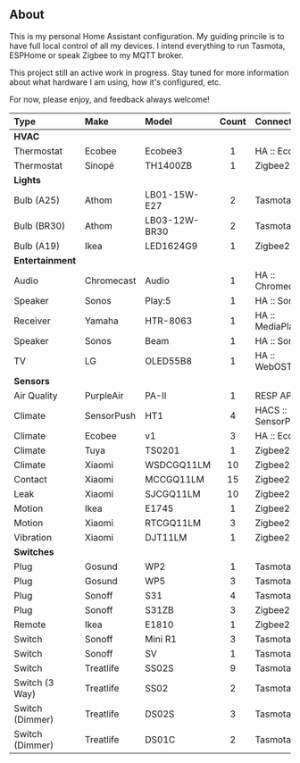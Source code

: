 ## About

This is my personal Home Assistant configuration. My guiding princile is to have
full local control of all my devices. I intend everything to run Tasmota, 
ESPHome or speak Zigbee to my MQTT broker.

This project still an active work in progress. Stay tuned for more information about
what hardware I am using, how it's configured, etc.

For now, please enjoy, and feedback always welcome!

| Type              | Make       | Model         | Count | Connectivity       |
| :---              | :---       | :---          | :--:  | :--                |
| **HVAC**          |
| Thermostat        | Ecobee     | Ecobee3       | 1     | HA :: Ecobee       |
| Thermostat        | Sinopé     | TH1400ZB      | 1     | Zigbee2MQTT        |
| **Lights**        |
| Bulb (A25)        | Athom      | LB01-15W-E27  | 2     | Tasmota            |
| Bulb (BR30)       | Athom      | LB03-12W-BR30 | 2     | Tasmota            |
| Bulb (A19)        | Ikea       | LED1624G9     | 1     | Zigbee2MQTT        |
| **Entertainment** |
| Audio             | Chromecast | Audio         | 1     | HA :: Chromecast   |
| Speaker           | Sonos      | Play:5        | 1     | HA :: Sonos        |
| Receiver          | Yamaha     | HTR-8063      | 1     | HA :: MediaPlayers |
| Speaker           | Sonos      | Beam          | 1     | HA :: Sonos        |
| TV                | LG         | OLED55B8      | 1     | HA :: WebOSTV      |
| **Sensors**       |
| Air Quality       | PurpleAir  | PA-II         | 1     | RESP API           |
| Climate           | SensorPush | HT1           | 4     | HACS :: SensorPush |
| Climate           | Ecobee     | v1            | 3     | HA :: Ecobee       |
| Climate           | Tuya       | TS0201        | 1     | Zigbee2MQTT        |
| Climate           | Xiaomi     | WSDCGQ11LM    | 10    | Zigbee2MQTT        |
| Contact           | Xiaomi     | MCCGQ11LM     | 15    | Zigbee2MQTT        |
| Leak              | Xiaomi     | SJCGQ11LM     | 10    | Zigbee2MQTT        |
| Motion            | Ikea       | E1745         | 1     | Zigbee2MQTT        |
| Motion            | Xiaomi     | RTCGQ11LM     | 3     | Zigbee2MQTT        |
| Vibration         | Xiaomi     | DJT11LM       | 1     | Zigbee2MQTT        |
| **Switches**      |
| Plug              | Gosund     | WP2           | 1     | Tasmota            |
| Plug              | Gosund     | WP5           | 3     | Tasmota            |
| Plug              | Sonoff     | S31           | 4     | Tasmota            |
| Plug              | Sonoff     | S31ZB         | 3     | Zigbee2MQTT        |
| Remote            | Ikea       | E1810         | 1     | Zigbee2MQTT        |
| Switch            | Sonoff     | Mini R1       | 3     | Tasmota            |
| Switch            | Sonoff     | SV            | 1     | Tasmota            |
| Switch            | Treatlife  | SS02S         | 9     | Tasmota            |
| Switch (3 Way)    | Treatlife  | SS02          | 2     | Tasmota            |
| Switch (Dimmer)   | Treatlife  | DS02S         | 3     | Tasmota            |
| Switch (Dimmer)   | Treatlife  | DS01C         | 2     | Tasmota            |
